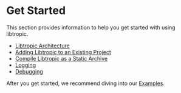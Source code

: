 # Get Started
This section provides information to help you get started with using libtropic.

- [Libtropic Architecture](libtropic_architecture.md)
- [Adding Libtropic to an Existing Project](adding_to_project.md)
- [Compile Libtropic as a Static Archive](compile_as_static_archive.md)
- [Logging](logging.md)
- [Debugging](debugging.md)

After you get started, we recommend diving into our [Examples](../examples/index.md).